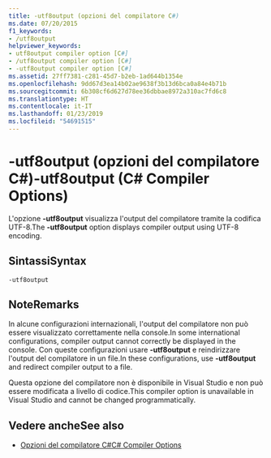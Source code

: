 ```yaml
---
title: -utf8output (opzioni del compilatore C#)
ms.date: 07/20/2015
f1_keywords:
- /utf8output
helpviewer_keywords:
- utf8output compiler option [C#]
- /utf8output compiler option [C#]
- -utf8output compiler option [C#]
ms.assetid: 27ff7381-c281-45d7-b2eb-1ad644b1354e
ms.openlocfilehash: 9dd67d3ea14b02ae9638f3b13d6bca0a84e4b71b
ms.sourcegitcommit: 6b308cf6d627d78ee36dbbae8972a310ac7fd6c8
ms.translationtype: HT
ms.contentlocale: it-IT
ms.lasthandoff: 01/23/2019
ms.locfileid: "54691515"
---
```

# <a name="-utf8output-c-compiler-options"></a><span data-ttu-id="8e593-102">-utf8output (opzioni del compilatore C#)</span><span class="sxs-lookup"><span data-stu-id="8e593-102">-utf8output (C# Compiler Options)</span></span>
<span data-ttu-id="8e593-103">L'opzione **-utf8output** visualizza l'output del compilatore tramite la codifica UTF-8.</span><span class="sxs-lookup"><span data-stu-id="8e593-103">The **-utf8output** option displays compiler output using UTF-8 encoding.</span></span>  
  
## <a name="syntax"></a><span data-ttu-id="8e593-104">Sintassi</span><span class="sxs-lookup"><span data-stu-id="8e593-104">Syntax</span></span>  
  
```console  
-utf8output  
```  
  
## <a name="remarks"></a><span data-ttu-id="8e593-105">Note</span><span class="sxs-lookup"><span data-stu-id="8e593-105">Remarks</span></span>  
 <span data-ttu-id="8e593-106">In alcune configurazioni internazionali, l'output del compilatore non può essere visualizzato correttamente nella console.</span><span class="sxs-lookup"><span data-stu-id="8e593-106">In some international configurations, compiler output cannot correctly be displayed in the console.</span></span> <span data-ttu-id="8e593-107">Con queste configurazioni usare **-utf8output** e reindirizzare l'output del compilatore in un file.</span><span class="sxs-lookup"><span data-stu-id="8e593-107">In these configurations, use **-utf8output** and redirect compiler output to a file.</span></span>  
  
 <span data-ttu-id="8e593-108">Questa opzione del compilatore non è disponibile in Visual Studio e non può essere modificata a livello di codice.</span><span class="sxs-lookup"><span data-stu-id="8e593-108">This compiler option is unavailable in Visual Studio and cannot be changed programmatically.</span></span>  
  
## <a name="see-also"></a><span data-ttu-id="8e593-109">Vedere anche</span><span class="sxs-lookup"><span data-stu-id="8e593-109">See also</span></span>

- [<span data-ttu-id="8e593-110">Opzioni del compilatore C#</span><span class="sxs-lookup"><span data-stu-id="8e593-110">C# Compiler Options</span></span>](../../../csharp/language-reference/compiler-options/index.md)
